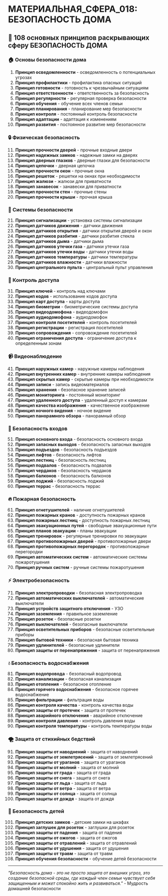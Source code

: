 # МАТЕРИАЛЬНАЯ_СФЕРА_018: БЕЗОПАСНОСТЬ ДОМА

## 🌟 108 основных принципов раскрывающих сферу БЕЗОПАСНОСТЬ ДОМА

### 🏠 Основы безопасности дома

1. **Принцип осведомленности** - осведомленность о потенциальных угрозах
2. **Принцип профилактики** - профилактика опасных ситуаций
3. **Принцип готовности** - готовность к чрезвычайным ситуациям
4. **Принцип ответственности** - ответственность за безопасность
5. **Принцип регулярности** - регулярная проверка безопасности
6. **Принцип обучения** - обучение всех членов семьи
7. **Принцип планирования** - планирование мер безопасности
8. **Принцип контроля** - постоянный контроль безопасности
9. **Принцип адаптации** - адаптация к изменениям
10. **Принцип развития** - постоянное развитие мер безопасности

### 🔒 Физическая безопасность

11. **Принцип прочности дверей** - прочные входные двери
12. **Принцип надежных замков** - надежные замки на дверях
13. **Принцип дверных глазков** - дверные глазки для безопасности
14. **Принцип цепочки** - дверная цепочка
15. **Принцип прочности окон** - прочные окна
16. **Принцип решеток** - решетки на окнах при необходимости
17. **Принцип жалюзи** - жалюзи для приватности
18. **Принцип занавесок** - занавески для приватности
19. **Принцип прочности стен** - прочные стены
20. **Принцип прочности крыши** - прочная крыша

### 🚨 Системы безопасности

21. **Принцип сигнализации** - установка системы сигнализации
22. **Принцип датчиков движения** - датчики движения
23. **Принцип датчиков открытия** - датчики открытия дверей и окон
24. **Принцип датчиков разбития** - датчики разбития стекла
25. **Принцип датчиков дыма** - датчики дыма
26. **Принцип датчиков утечки газа** - датчики утечки газа
27. **Принцип датчиков утечки воды** - датчики утечки воды
28. **Принцип датчиков температуры** - датчики температуры
29. **Принцип датчиков влажности** - датчики влажности
30. **Принцип центрального пульта** - центральный пульт управления

### 🔐 Контроль доступа

31. **Принцип ключей** - контроль над ключами
32. **Принцип кодов** - использование кодов доступа
33. **Принцип карт доступа** - карты доступа
34. **Принцип биометрии** - биометрические системы доступа
35. **Принцип видеодомофона** - видеодомофон
36. **Принцип аудиодомофона** - аудиодомофон
37. **Принцип контроля посетителей** - контроль посетителей
38. **Принцип регистрации** - регистрация посетителей
39. **Принцип сопровождения** - сопровождение посетителей
40. **Принцип ограничения доступа** - ограничение доступа к определенным зонам

### 📹 Видеонаблюдение

41. **Принцип наружных камер** - наружные камеры наблюдения
42. **Принцип внутренних камер** - внутренние камеры наблюдения
43. **Принцип скрытых камер** - скрытые камеры при необходимости
44. **Принцип записи** - запись видеоматериалов
45. **Принцип хранения** - безопасное хранение записей
46. **Принцип мониторинга** - постоянный мониторинг
47. **Принцип удаленного доступа** - удаленный доступ к камерам
48. **Принцип качества изображения** - качественное изображение
49. **Принцип ночного видения** - ночное видение
50. **Принцип панорамного обзора** - панорамный обзор

### 🚪 Безопасность входов

51. **Принцип основного входа** - безопасность основного входа
52. **Принцип запасных выходов** - безопасность запасных выходов
53. **Принцип подъездов** - безопасность подъездов
54. **Принцип лифтов** - безопасность лифтов
55. **Принцип лестниц** - безопасность лестниц
56. **Принцип подвалов** - безопасность подвалов
57. **Принцип чердаков** - безопасность чердаков
58. **Принцип балконов** - безопасность балконов
59. **Принцип лоджий** - безопасность лоджий
60. **Принцип террас** - безопасность террас

### 🔥 Пожарная безопасность

61. **Принцип огнетушителей** - наличие огнетушителей
62. **Принцип пожарных кранов** - доступность пожарных кранов
63. **Принцип пожарных лестниц** - доступность пожарных лестниц
64. **Принцип эвакуационных путей** - свободные эвакуационные пути
65. **Принцип планов эвакуации** - планы эвакуации
66. **Принцип тренировок** - регулярные тренировки по эвакуации
67. **Принцип противопожарных дверей** - противопожарные двери
68. **Принцип противопожарных перегородок** - противопожарные перегородки
69. **Принцип автоматических систем** - автоматические системы пожаротушения
70. **Принцип ручных систем** - ручные системы пожаротушения

### ⚡ Электробезопасность

71. **Принцип электропроводки** - безопасная электропроводка
72. **Принцип автоматических выключателей** - автоматические выключатели
73. **Принцип устройств защитного отключения** - УЗО
74. **Принцип заземления** - правильное заземление
75. **Принцип розеток** - безопасные розетки
76. **Принцип выключателей** - безопасные выключатели
77. **Принцип осветительных приборов** - безопасные осветительные приборы
78. **Принцип бытовой техники** - безопасная бытовая техника
79. **Принцип удлинителей** - безопасные удлинители
80. **Принцип защиты от перенапряжения** - защита от перенапряжения

### 💧 Безопасность водоснабжения

81. **Принцип водопровода** - безопасный водопровод
82. **Принцип канализации** - безопасная канализация
83. **Принцип отопления** - безопасное отопление
84. **Принцип горячего водоснабжения** - безопасное горячее водоснабжение
85. **Принцип фильтрации** - фильтрация воды
86. **Принцип контроля качества** - контроль качества воды
87. **Принцип защиты от протечек** - защита от протечек
88. **Принцип аварийного отключения** - аварийное отключение
89. **Принцип контроля давления** - контроль давления воды
90. **Принцип контроля температуры** - контроль температуры воды

### 🌪️ Защита от стихийных бедствий

91. **Принцип защиты от наводнений** - защита от наводнений
92. **Принцип защиты от землетрясений** - защита от землетрясений
93. **Принцип защиты от ураганов** - защита от ураганов
94. **Принцип защиты от молний** - защита от молний
95. **Принцип защиты от града** - защита от града
96. **Принцип защиты от снега** - защита от снега
97. **Принцип защиты от льда** - защита от льда
98. **Принцип защиты от ветра** - защита от ветра
99. **Принцип защиты от солнца** - защита от солнца
100. **Принцип защиты от дождя** - защита от дождя

### 🧒 Безопасность детей

101. **Принцип детских замков** - детские замки на шкафах
102. **Принцип заглушек для розеток** - заглушки для розеток
103. **Принцип защиты от падения** - защита от падения
104. **Принцип защиты от ожогов** - защита от ожогов
105. **Принцип защиты от отравлений** - защита от отравлений
106. **Принцип защиты от удушения** - защита от удушения
107. **Принцип защиты от травм** - защита от травм
108. **Принцип обучения безопасности** - обучение детей безопасности

---

*"Безопасность дома - это не просто защита от внешних угроз, это создание безопасной среды, где каждый член семьи чувствует себя защищенным и может спокойно жить и развиваться."* - Мудрость домашней безопасности
